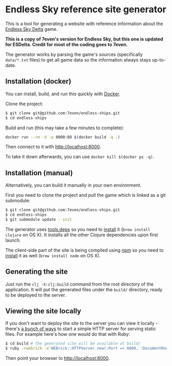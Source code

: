 # Endless Sky reference site generator

This is a tool for generating a website with reference information about the [Endless Sky Delta](https://github.com/endless-sky/Endless-Sky-Delta/) game.

**This is a copy of 7even's version for Endless Sky, but this one is updated for ESDelta. Credit for most of the coding goes to 7even.**

The generator works by parsing the game's sources (specifically `data/*.txt` files) to get all game data so the information always stays up-to-date.

## Installation (docker)

You can install, build, and run this quickly with [Docker](https://www.docker.com/).

Clone the project:

```sh
$ git clone git@github.com:7even/endless-ships.git
$ cd endless-ships
```

Build and run (this may take a few minutes to complete):

```sh
docker run --rm -d -p 8000:80 $(docker build -q .)
```

Then connect to it with [http://localhost:8000](http://localhost:8000).

To take it down afterwards, you can use `docker kill $(docker ps -q)`.

## Installation (manual)

Alternatively, you can build it manually in your own environment.

First you need to clone the project and pull the game which is linked as a git submodule:

``` sh
$ git clone git@github.com:7even/endless-ships.git
$ cd endless-ships
$ git submodule update --init
```

The generator uses [tools.deps](https://clojure.org/guides/deps_and_cli/) so you need to [install](https://clojure.org/guides/install_clojure) it (`brew install clojure` on OS X). It installs all the other Clojure dependencies upon first launch.

The client-side part of the site is being compiled using [npm](https://www.npmjs.com/) so you need to [install](https://docs.npmjs.com/downloading-and-installing-node-js-and-npm) it as well (`brew install node` on OS X).

## Generating the site

Just run the `clj -X:clj:build` command from the root directory of the application. It will put the generated files under the `build/` directory, ready to be deployed to the server.

## Viewing the site locally

If you don't want to deploy the site to the server you can view it locally - there's [a bunch of ways](https://gist.github.com/willurd/5720255) to start a simple HTTP server for serving static files. For example here's how one would do that with Ruby:

``` sh
$ cd build # the generated site will be available at build/
$ ruby -rwebrick -e'WEBrick::HTTPServer.new(:Port => 8000, :DocumentRoot => Dir.pwd).start'
```

Then point your browser to [http://localhost:8000](http://localhost:8000).
